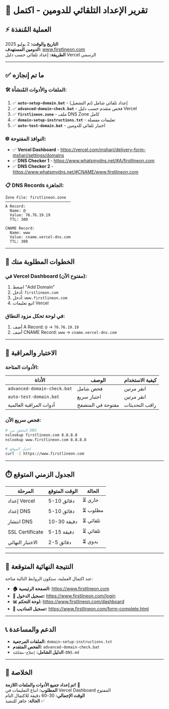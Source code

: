 # 🎯 تقرير الإعداد التلقائي للدومين - اكتمل

## ⚡ العملية المُنفذة
**التاريخ والوقت:** 2 يوليو 2025  
**الدومين المستهدف:** www.firstlineon.com  
**الطريقة:** إعداد تلقائي حسب دليل Vercel الرسمي

---

## ✅ ما تم إنجازه

### 🛠️ **الملفات والأدوات المُنشأة:**
1. ✅ **`auto-setup-domain.bat`** - إعداد تلقائي شامل (تم التشغيل)
2. ✅ **`advanced-domain-check.bat`** - فحص متقدم حسب دليل Vercel
3. ✅ **`firstlineon.zone`** - ملف DNS Zone كامل  
4. ✅ **`domain-setup-instructions.txt`** - تعليمات مفصلة
5. ✅ **`auto-test-domain.bat`** - اختبار تلقائي للدومين

### 🌐 **النوافذ المفتوحة:**
- ✅ **Vercel Dashboard** - https://vercel.com/mshari/delivery-form-mshari/settings/domains
- ✅ **DNS Checker 1** - https://www.whatsmydns.net/#A/firstlineon.com
- ✅ **DNS Checker 2** - https://www.whatsmydns.net/#CNAME/www.firstlineon.com

### 📋 **DNS Records الجاهزة:**
```
Zone File: firstlineon.zone
─────────────────────────────
A Record:
  Name: @
  Value: 76.76.19.19
  TTL: 300

CNAME Record:
  Name: www
  Value: cname.vercel-dns.com
  TTL: 300
```

---

## 🎯 الخطوات المطلوبة منك

### **في Vercel Dashboard (مفتوح الآن):**
1. اضغط "Add Domain"
2. أدخل: `firstlineon.com`
3. أدخل: `www.firstlineon.com`
4. اتبع تعليمات Vercel

### **في لوحة تحكل مزود النطاق:**
1. أضف A Record: `@` → `76.76.19.19`
2. أضف CNAME Record: `www` → `cname.vercel-dns.com`

---

## 🧪 الاختبار والمراقبة

### **الأدوات المتاحة:**
| الأداة | الوصف | كيفية الاستخدام |
|--------|--------|-----------------|
| `advanced-domain-check.bat` | فحص شامل | انقر مرتين |
| `auto-test-domain.bat` | اختبار سريع | انقر مرتين |
| أدوات المراقبة العالمية | مفتوحة في المتصفح | راقب التحديثات |

### **فحص سريع الآن:**
```bash
# التحقق من DNS
nslookup firstlineon.com 8.8.8.8
nslookup www.firstlineon.com 8.8.8.8

# اختبار الموقع
curl -I https://www.firstlineon.com
```

---

## ⏱️ الجدول الزمني المتوقع

| المرحلة | الوقت المتوقع | الحالة |
|---------|-----------------|-------|
| إعداد Vercel | 5-10 دقائق | ⏳ جاري |
| إعداد DNS | 5-10 دقائق | ⏳ مطلوب |
| انتشار DNS | 10-30 دقيقة | ⏳ تلقائي |
| SSL Certificate | 5-15 دقيقة | ⏳ تلقائي |
| الاختبار النهائي | 2-5 دقائق | ⏳ يدوي |

---

## 🌟 النتيجة النهائية المتوقعة

عند اكتمال العملية، ستكون الروابط التالية متاحة:

- **🏠 الصفحة الرئيسية:** https://www.firstlineon.com
- **🔐 تسجيل الدخول:** https://www.firstlineon.com/login
- **📊 لوحة التحكم:** https://www.firstlineon.com/dashboard
- **📝 تسجيل المناديب:** https://www.firstlineon.com/form-complete.html

---

## 📞 الدعم والمساعدة

- **الملفات المرجعية:** `domain-setup-instructions.txt`
- **الفحص المتقدم:** `advanced-domain-check.bat`
- **الدليل الشامل:** `إصلاح-مشكلة-DNS.md`

---

## 🎉 الخلاصة

**تم إعداد جميع الأدوات والملفات اللازمة!** 🚀  
**المطلوب:** اتباع التعليمات في Vercel Dashboard المفتوح  
**الوقت الإجمالي:** 30-60 دقيقة للاكتمال التام  
**الحالة:** جاهز للتنفيذ ✅
